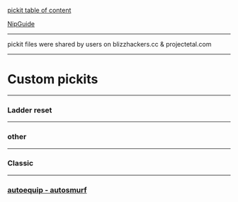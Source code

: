 [pickit table of content](https://github.com/blizzhackers/pickits/#pickits)

[NipGuide](https://github.com/blizzhackers/pickits/blob/master/NipGuide.md)

---

pickit files were shared by users on blizzhackers.cc & projectetal.com


---

# Custom pickits

---

### Ladder reset


---

### other



---

### Classic


---

### [autoequip - autosmurf](/autosmurf/#autosmurf)